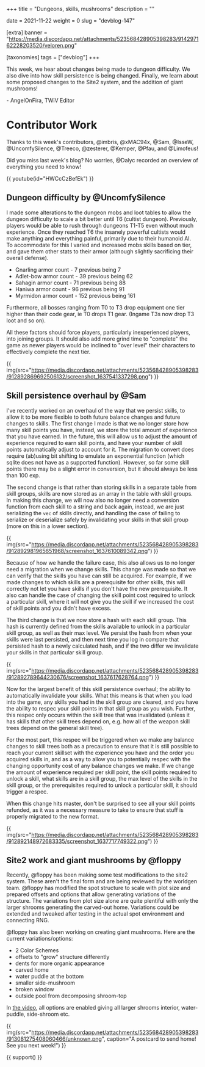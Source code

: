 +++
title = "Dungeons, skills, mushrooms"
description = ""

date = 2021-11-22
weight = 0
slug = "devblog-147"

[extra]
banner = "https://media.discordapp.net/attachments/523568428905398283/914297162228203520/veloren.png"

[taxonomies]
tags = ["devblog"]
+++

This week, we hear about changes being made to dungeon difficulty. We also dive
into how skill persistence is being changed. Finally, we learn about some
proposed changes to the Site2 system, and the addition of giant mushrooms!

\- AngelOnFira, TWiV Editor

# Contributor Work

Thanks to this week's contributors, @imbris, @xMAC94x, @Sam, @IsseW,
@UncomfySilence, @Treeco, @zesterer, @Kemper, @Pfau, and @Limofeus!

Did you miss last week's blog? No worries, @Dalyc recorded an overview of
everything you need to know!

{{
    youtube(id="HWCcCzBefEk")
}}

## Dungeon difficulty by @UncomfySilence

I made some alterations to the dungeon mobs and loot tables to allow the dungeon
difficulty to scale a bit better until T6 (cultist dungeon). Previously, players
would be able to rush through dungeons T1-T5 even without much experience. Once
they reached T6 the insanely powerful cultists would make anything and
everything painful, primarily due to their humanoid AI. To accommodate for this
I varied and increased mobs skills based on tier, and gave them other stats to
their armor (although slightly sacrificing their overall defense).

- Gnarling armor count - 7 previous being 7
- Adlet-bow armor count - 39 previous being 62
- Sahagin armor count - 71 previous being 88
- Haniwa armor count - 96 previous being 91
- Myrmidon armor count - 152 previous being 161

Furthermore, all bosses ranging from T0 to T3 drop equipment one tier higher
than their code gear, ie T0 drops T1 gear. (Ingame T3s now drop T3 loot and so
on).

All these factors should force players, particularly inexperienced players, into
joining groups. It should also add more grind time to "complete" the game as
newer players would be inclined to "over level" their characters to effectively
complete the next tier.

{{
    img(src="https://media.discordapp.net/attachments/523568428905398283/912892869692506132/screenshot_1637541337298.png")
}}

## Skill persistence overhaul by @Sam

I've recently worked on an overhaul of the way that we persist skills, to allow
it to be more flexible to both future balance changes and future changes to
skills. The first change I made is that we no longer store how many skill points
you have, instead, we store the total amount of experience that you have earned.
In the future, this will allow us to adjust the amount of experience required to
earn skill points, and have your number of skill points automatically adjust to
account for it. The migration to convert does require (ab)using bit shifting to
emulate an exponential function (which sqlite does not have as a supported
function). However, so far some skill points there may be a slight error in
conversion, but it should always be less than 100 exp.

The second change is that rather than storing skills in a separate table from
skill groups, skills are now stored as an array in the table with skill groups.
In making this change, we will now also no longer need a conversion function
from each skill to a string and back again, instead, we are just serializing the
`vec` of skills directly, and handling the case of failing to serialize or
deserialize safely by invalidating your skills in that skill group (more on this
in a lower section).

{{
    img(src="https://media.discordapp.net/attachments/523568428905398283/912892981965651968/screenshot_1637610089342.png")
}}

Because of how we handle the failure case, this also allows us to no longer need
a migration when we change skills. This change was made so that we can verify
that the skills you have can still be acquired. For example, if we made changes
to which skills are a prerequisite for other skills, this will correctly not let
you have skills if you don't have the new prerequisite. It also can handle the
case of changing the skill point cost required to unlock a particular skill,
where it will not give you the skill if we increased the cost of skill points
and you didn't have excess.

The third change is that we now store a hash with each skill group. This hash is
currently defined from the skills available to unlock in a particular skill
group, as well as their max level. We persist the hash from when your skills
were last persisted, and then next time you log in compare that persisted hash
to a newly calculated hash, and if the two differ we invalidate your skills in
that particular skill group.

{{
    img(src="https://media.discordapp.net/attachments/523568428905398283/912892789644230676/screenshot_1637617628764.png")
}}

Now for the largest benefit of this skill persistence overhaul; the ability to
automatically invalidate your skills. What this means is that when you load into
the game, any skills you had in the skill group are cleared, and you have the
ability to respec your skill points in that skill group as you wish. Further,
this respec only occurs within the skill tree that was invalidated (unless it
has skills that other skill trees depend on, e.g. how all of the weapon skill
trees depend on the general skill tree).

For the most part, this respec will be triggered when we make any balance
changes to skill trees both as a precaution to ensure that it is still possible
to reach your current skillset with the experience you have and the order you
acquired skills in, and as a way to allow you to potentially respec with the
changing opportunity cost of any balance changes we make. If we change the
amount of experience required per skill point, the skill points required to
unlock a skill, what skills are in a skill group, the max level of the skills in
the skill group, or the prerequisites required to unlock a particular skill, it
should trigger a respec.

When this change hits master, don't be surprised to see all your skill points
refunded, as it was a necessary measure to take to ensure that stuff is properly
migrated to the new format.

{{
    img(src="https://media.discordapp.net/attachments/523568428905398283/912892148972683335/screenshot_1637717749322.png")
}}

## Site2 work and giant mushrooms by @floppy

Recently, @floppy has been making some test modifications to the site2 system.
These aren't the final form and are being reviewed by the worldgen team. @floppy
has modified the spot structure to scale with plot size and prepared offsets and
options that allow generating variations of the structure. The variations from
plot size alone are quite plentiful with only the larger shrooms generating the
carved-out home. Variations could be extended and tweaked after testing in the
actual spot environment and connecting RNG.

@floppy has also been working on creating giant mushrooms. Here are the current
variations/options:

- 2 Color Schemes
- offsets to "grow" structure differently
- dents for more organic appearance
- carved home
- water puddle at the bottom
- smaller side-mushroom
- broken window
- outside pool from decomposing shroom-top

In [the
video](https://www.reddit.com/r/Veloren/comments/qxpg2o/testing_site2_generated_mushroom_structure),
all options are enabled giving all larger shrooms interior, water-puddle,
side-shroom etc.

{{
    img(src="https://media.discordapp.net/attachments/523568428905398283/913081275408060466/unknown.png",
    caption="A postcard to send home! See you next week!")
}}

{{ support() }}
